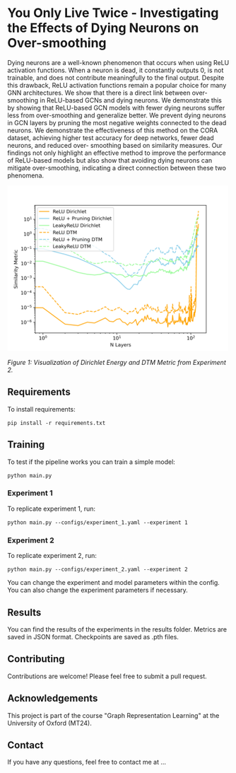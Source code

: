 # You Only Live Twice - Investigating the Effects of Dying Neurons on Over-smoothing

Dying neurons are a well-known phenomenon that occurs when using ReLU activation functions. When a neuron is dead, it constantly outputs 0, is not trainable, and does not contribute
meaningfully to the final output. Despite this drawback, ReLU activation functions remain
a popular choice for many GNN architectures. We show that there is a direct link between
over-smoothing in ReLU-based GCNs and dying neurons. We demonstrate this by showing that
ReLU-based GCN models with fewer dying neurons suffer less from over-smoothing and generalize better. We prevent dying neurons in GCN layers by pruning the most negative weights
connected to the dead neurons. We demonstrate the effectiveness of this method on the CORA
dataset, achieving higher test accuracy for deep networks, fewer dead neurons, and reduced over-
smoothing based on similarity measures. Our findings not only highlight an effective method
to improve the performance of ReLU-based models but also show that avoiding dying neurons
can mitigate over-smoothing, indicating a direct connection between these two phenomena.

<img src="results/experiment_2/similarities_plot_experiment_2_1736442376.1478631.png" alt="Results Overview" width="500">

*Figure 1: Visualization of Dirichlet Energy and DTM Metric from Experiment 2.*

## Requirements

To install requirements:

```setup
pip install -r requirements.txt
```

## Training

To test if the pipeline works you can train a simple model:

```test
python main.py
```

### Experiment 1

To replicate experiment 1, run:

```experiment1
python main.py --configs/experiment_1.yaml --experiment 1
```

### Experiment 2

To replicate experiment 2, run:

```experiment2
python main.py --configs/experiment_2.yaml --experiment 2
```

You can change the experiment and model parameters within the config. You can also change the experiment parameters if necessary.

## Results

You can find the results of the experiments in the results folder. Metrics are saved in JSON format. Checkpoints are saved as .pth files.

## Contributing

Contributions are welcome! Please feel free to submit a pull request.

## Acknowledgements

This project is part of the course "Graph Representation Learning" at the University of Oxford (MT24).

## Contact

If you have any questions, feel free to contact me at ...

